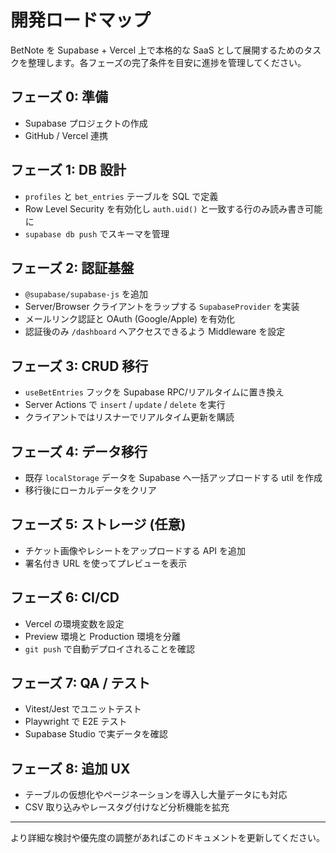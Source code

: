 # 開発ロードマップ

BetNote を Supabase + Vercel 上で本格的な SaaS として展開するためのタスクを整理します。各フェーズの完了条件を目安に進捗を管理してください。

## フェーズ 0: 準備
- Supabase プロジェクトの作成
- GitHub / Vercel 連携

## フェーズ 1: DB 設計
- `profiles` と `bet_entries` テーブルを SQL で定義
- Row Level Security を有効化し `auth.uid()` と一致する行のみ読み書き可能に
- `supabase db push` でスキーマを管理

## フェーズ 2: 認証基盤
- `@supabase/supabase-js` を追加
- Server/Browser クライアントをラップする `SupabaseProvider` を実装
- メールリンク認証と OAuth (Google/Apple) を有効化
- 認証後のみ `/dashboard` へアクセスできるよう Middleware を設定

## フェーズ 3: CRUD 移行
- `useBetEntries` フックを Supabase RPC/リアルタイムに置き換え
- Server Actions で `insert` / `update` / `delete` を実行
- クライアントではリスナーでリアルタイム更新を購読

## フェーズ 4: データ移行
- 既存 `localStorage` データを Supabase へ一括アップロードする util を作成
- 移行後にローカルデータをクリア

## フェーズ 5: ストレージ (任意)
- チケット画像やレシートをアップロードする API を追加
- 署名付き URL を使ってプレビューを表示

## フェーズ 6: CI/CD
- Vercel の環境変数を設定
- Preview 環境と Production 環境を分離
- `git push` で自動デプロイされることを確認

## フェーズ 7: QA / テスト
- Vitest/Jest でユニットテスト
- Playwright で E2E テスト
- Supabase Studio で実データを確認

## フェーズ 8: 追加 UX
- テーブルの仮想化やページネーションを導入し大量データにも対応
- CSV 取り込みやレースタグ付けなど分析機能を拡充

---

より詳細な検討や優先度の調整があればこのドキュメントを更新してください。
